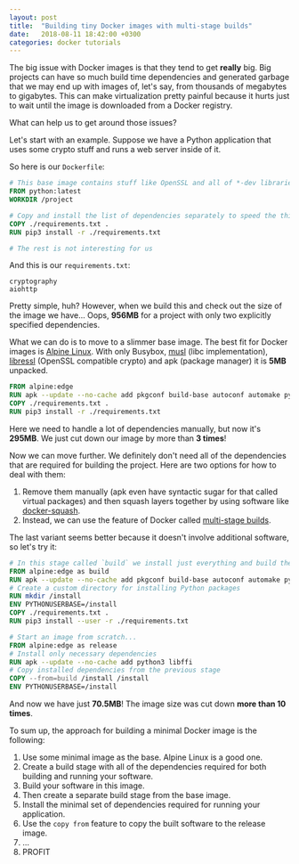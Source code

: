 ```yaml
---
layout: post
title:  "Building tiny Docker images with multi-stage builds"
date:   2018-08-11 18:42:00 +0300
categories: docker tutorials
---
```


The big issue with Docker images is that they tend to get **really** big. Big projects can have so much build time dependencies and generated garbage that we may end up with images of, let's say, from thousands of megabytes to gigabytes. This can make virtualization pretty painful because it hurts just to wait until the image is downloaded from a Docker registry.

What can help us to get around those issues?

Let's start with an example. Suppose we have a Python application that uses some crypto stuff and runs a web server inside of it.

So here is our `Dockerfile`:

```dockerfile
# This base image contains stuff like OpenSSL and all of *-dev libraries
FROM python:latest
WORKDIR /project

# Copy and install the list of dependencies separately to speed the things up
COPY ./requirements.txt .
RUN pip3 install -r ./requirements.txt

# The rest is not interesting for us
```

And this is our `requirements.txt`:

```
cryptography
aiohttp
```

Pretty simple, huh? However, when we build this and check out the size of the image we have... Oops, **956MB** for a project with only two explicitly specified dependencies.

What we can do is to move to a slimmer base image. The best fit for Docker images is [Alpine Linux](https://alpinelinux.org/). With only Busybox, [musl](https://www.musl-libc.org/) (libc implementation), [libressl](https://www.libressl.org/) (OpenSSL compatible crypto) and apk (package manager) it is **5MB** unpacked.

```dockerfile
FROM alpine:edge
RUN apk --update --no-cache add pkgconf build-base autoconf automake python3 python3-dev libffi-dev libressl-dev
COPY ./requirements.txt .
RUN pip3 install -r ./requirements.txt
```

Here we need to handle a lot of dependencies manually, but now it's **295MB**. We just cut down our image by more than **3 times**!

Now we can move further. We definitely don't need all of the dependencies that are required for building the project. Here are two options for how to deal with them:

1. Remove them manually (apk even have syntactic sugar for that called virtual packages) and then squash layers together by using software like [docker-squash](https://github.com/jwilder/docker-squash).
1. Instead, we can use the feature of Docker called [multi-stage builds](https://docs.docker.com/develop/develop-images/multistage-build/).

The last variant seems better because it doesn't involve additional software, so let's try it:

```dockerfile
# In this stage called `build` we install just everything and build the project.
FROM alpine:edge as build
RUN apk --update --no-cache add pkgconf build-base autoconf automake python3 python3-dev libffi-dev libressl-dev
# Create a custom directory for installing Python packages
RUN mkdir /install
ENV PYTHONUSERBASE=/install
COPY ./requirements.txt .
RUN pip3 install --user -r ./requirements.txt

# Start an image from scratch...
FROM alpine:edge as release
# Install only necessary dependencies
RUN apk --update --no-cache add python3 libffi
# Copy installed dependencies from the previous stage
COPY --from=build /install /install
ENV PYTHONUSERBASE=/install
```

And now we have just **70.5MB**! The image size was cut down **more than 10 times**.

To sum up, the approach for building a minimal Docker image is the following:

1. Use some minimal image as the base. Alpine Linux is a good one.
1. Create a build stage with all of the dependencies required for both building and running your software.
1. Build your software in this image.
1. Then create a separate build stage from the base image.
1. Install the minimal set of dependencies required for running your application.
1. Use the `copy from` feature to copy the built software to the release image.
1. ...
1. PROFIT
